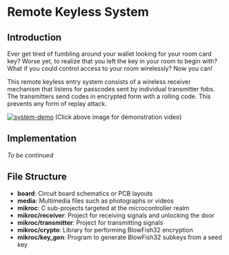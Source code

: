# Remote Keyless System #

## Introduction ##

Ever get tired of fumbling around your wallet looking for your room card key? Worse yet, to realize that you left the key in your room to begin with? What if you could control access to your room wirelessly? Now you can!

This remote keyless entry system consists of a wireless receiver mechanism that listens for passcodes sent by individual transmitter fobs. The transmitters send codes in encrypted form with a rolling code. This prevents any form of replay attack.

[![system-demo](http://bitbucket.org/rawr/remote-keyless-system/raw/tip/media/system-full.jpg)](http://www.youtube.com/watch?v=MCNyj44IE78)
(Click above image for demonstration video)


## Implementation ##

*To be continued*


## File Structure ##

* **board**: Circuit board schematics or PCB layouts
* **media**: Multimedia files such as photographs or videos
* **mikroc**: C sub-projects targeted at the microcontroller realm
* **mikroc/receiver**: Project for receiving signals and unlocking the door
* **mikroc/transmitter**: Project for transmitting signals
* **mikroc/crypto**: Library for performing BlowFish32 encryption
* **mikroc/key_gen**: Program to generate BlowFish32 subkeys from a seed key